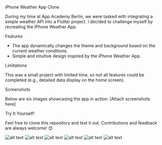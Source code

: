 iPhone Weather App Clone

During my time at App Academy Berlin, we were tasked with integrating a simple weather API into a Flutter project. I decided to challenge myself by recreating the iPhone Weather App.

Features

- The app dynamically changes the theme and background based on the current weather conditions.
- Simple and intuitive design inspired by the iPhone Weather App.

Limitations

This was a small project with limited time, so not all features could be completed (e.g., detailed data display on the home screen).

Screenshots

Below are six images showcasing the app in action:
[Attach screenshots here]

Try It Yourself!

Feel free to clone this repository and test it out. Contributions and feedback are always welcome! 😊

![alt text](<assets/Readme Screenshots/Simulator Screenshot - iPhone 16 Pro - 2024-11-26 at 23.00.38.png>) ![alt text](<assets/Readme Screenshots/Simulator Screenshot - iPhone 16 Pro - 2024-11-26 at 23.00.41.png>) ![alt text](<assets/Readme Screenshots/Simulator Screenshot - iPhone 16 Pro - 2024-11-26 at 23.00.51.png>) ![alt text](<assets/Readme Screenshots/Simulator Screenshot - iPhone 16 Pro - 2024-11-26 at 23.06.25.png>) ![alt text](<assets/Readme Screenshots/Simulator Screenshot - iPhone 16 Pro - 2024-11-26 at 23.06.31.png>) ![alt text](<assets/Readme Screenshots/Simulator Screenshot - iPhone 16 Pro - 2024-11-26 at 23.06.35.png>)

